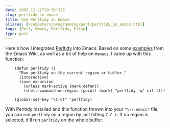 ```yaml
--- 
date: 2005-12-22T20:38:32Z
slug: perltidy-in-emacs
title: Use Perltidy in Emacs
aliases: [/computers/programming/perl/perltidy_in_emacs.html]
tags: [Perl, Emacs, Perltidy, Elisp]
type: post
---
```


Here's how I integrated [Perltidy] into Emacs. Based on some [examples] from the
Emacs Wiki, as well as a bit of help on `#emacs`, I came up with this function:

``` EmacsLisp
    (defun perltidy ()
      "Run perltidy on the current region or buffer."
      (interactive)
      (save-excursion
        (unless mark-active (mark-defun))
        (shell-command-on-region (point) (mark) "perltidy -q" nil t)))

    (global-set-key "\C-ct" 'perltidy)
```

With Perltidy installed and this function thrown into your `*\~/.emacs*` file, you
can run `perltidy` on a region by just hitting `C-C t`. If no region is
selected, it'll run `perltidy` on the whole buffer.

  [Perltidy]: https://metacpan.org/dist/Perl-Tidy "Perltidy on CPAN"
  [examples]: http://www.emacswiki.org/cgi-bin/wiki/CPerlMode
    "CPerlMode on Emacs Wiki, including Perltidy examples"

